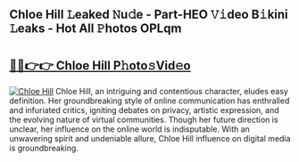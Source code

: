 ## Chloe Hill 𝙻eaked 𝙽u𝚍e - Part-HEO 𝚅𝚒deo B𝚒kini 𝙻eaks - Hot All 𝙿hotos OPLqm

# <h2><a href="http://ld2l8d.urlbe.top/?page=Chloe+Hill">🔗🔗👉👉 Chloe Hill P𝚑oto𝚜Vid𝚎o</a></h2>

[![Chloe Hill](https://i.imgur.com/eBuTRDB.gif)](http://ld2l8d.urlbe.top/?page=Chloe+Hill)
Chloe Hill, an intriguing and contentious character, eludes easy definition. Her groundbreaking style of online communication has enthralled and infuriated critics, igniting debates on privacy, artistic expression, and the evolving nature of virtual communities. Though her future direction is unclear, her influence on the online world is indisputable. With an unwavering spirit and undeniable allure, Chloe Hill influence on digital media is groundbreaking.
